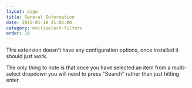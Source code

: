 ```yaml
---
layout: page
title: General Information
date: 2015-01-18 21:04:00
category: multiselect-filters
order: 10
---
```

This extension doesn't have any configuration options, once installed it should just work.

The only thing to note is that once you have selected an item from a multi-select dropdown you will need to press "Search" rather than just hitting enter.